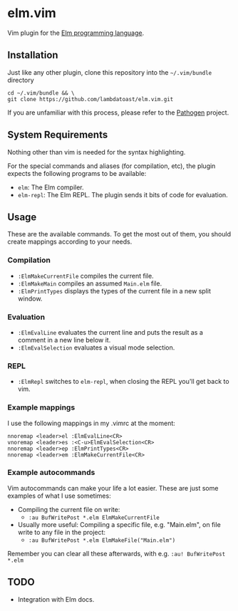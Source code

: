 # elm.vim

Vim plugin for the [Elm programming language](http://elm-lang.org/).

## Installation

Just like any other plugin, clone this repository into the `~/.vim/bundle` directory

    cd ~/.vim/bundle && \
    git clone https://github.com/lambdatoast/elm.vim.git

If you are unfamiliar with this process, please refer to the [Pathogen](https://github.com/tpope/vim-pathogen) project.

## System Requirements

Nothing other than vim is needed for the syntax highlighting.

For the special commands and aliases (for compilation, etc), the plugin expects the following programs to be available:

* `elm`: The Elm compiler.
* `elm-repl`: The Elm REPL. The plugin sends it bits of code for evaluation.

## Usage

These are the available commands. To get the most out of them,
you should create mappings according to your needs.

### Compilation

* `:ElmMakeCurrentFile` compiles the current file.
* `:ElmMakeMain` compiles an assumed `Main.elm` file.
* `:ElmPrintTypes` displays the types of the current file in a new split window.

### Evaluation

* `:ElmEvalLine` evaluates the current line and puts the result as a
  comment in a new line below it.
* `:ElmEvalSelection` evaluates a visual mode selection.

### REPL

* `:ElmRepl` switches to `elm-repl`, when closing the REPL you'll get back to vim.

### Example mappings

I use the following mappings in my .vimrc at the moment:

    nnoremap <leader>el :ElmEvalLine<CR>
    vnoremap <leader>es :<C-u>ElmEvalSelection<CR>
    nnoremap <leader>ep :ElmPrintTypes<CR>
    nnoremap <leader>em :ElmMakeCurrentFile<CR>

### Example autocommands

Vim autocommands can make your life a lot easier.
These are just some examples of what I use sometimes:

* Compiling the current file on write:
    + `:au BufWritePost *.elm ElmMakeCurrentFile`
* Usually more useful: Compiling a specific file, e.g. "Main.elm", on file write to any file in the project:
    + `:au BufWritePost *.elm ElmMakeFile("Main.elm")`

Remember you can clear all these afterwards, with e.g. `:au! BufWritePost *.elm`

## TODO

* Integration with Elm docs.
